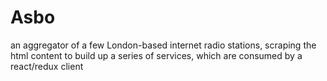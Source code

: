 # Asbo
an aggregator of a few London-based internet radio stations, scraping the html content to build up a series of services, which are consumed by a react/redux client
